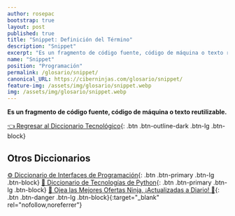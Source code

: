 ```yaml
---
author: rosepac
bootstrap: true
layout: post
published: true
title: "Snippet: Definición del Término"
description: "Snippet"
excerpt: "Es un fragmento de código fuente, código de máquina o texto reutilizable."
name: "Snippet"
position: "Programación"
permalink: /glosario/snippet/
canonical_URL: https://ciberninjas.com/glosario/snippet/
feature-img: /assets/img/glosario/snippet.webp
img: /assets/img/glosario/snippet.webp
---
```


**Es un fragmento de código fuente, código de máquina o texto reutilizable.**

[👈 Regresar al Diccionario Tecnológico](/glosario/){: .btn .btn-outline-dark .btn-lg .btn-block}

## Otros Diccionarios

[⚙ Diccionario de Interfaces de Programación](/glosario/completo-interfaces-programacion/){: .btn .btn-primary .btn-lg .btn-block}
[🐍 Diccionario de Tecnologías de Python](/glosario/completo-tecnologias-python/){: .btn .btn-primary .btn-lg .btn-block}
[🎁 Ojea las Mejores Ofertas Ninja, ¡Actualizadas a Diario! 🛒](https://www.amazon.es/shop/cibercursos "Los Mejores Chollos de Amazon, Ofertas Flash, Black Monday y Amazon Prime Day"){: .btn .btn-danger .btn-lg .btn-block}{:target="_blank" rel="nofollow,noreferrer"}
